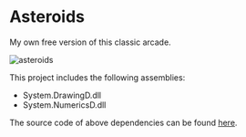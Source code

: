 # Asteroids

My own free version of this classic arcade.

![asteroids](https://user-images.githubusercontent.com/12613495/174523547-a25eb63c-13f1-46c4-89d9-279dfe05b810.png)

This project includes the following assemblies:

* System.DrawingD.dll
* System.NumericsD.dll

The source code of above dependencies can be found [here](https://github.com/d-aguilera/System).